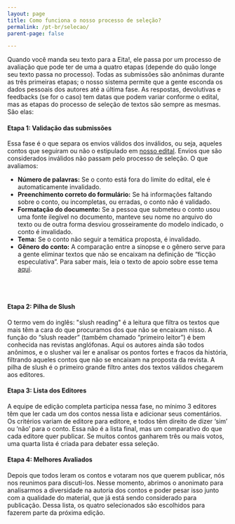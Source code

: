 ```yaml
---
layout: page
title: Como funciona o nosso processo de seleção?
permalink: /pt-br/selecao/
parent-page: false

---
```


Quando você manda seu texto para a Eita!, ele passa por um processo de avaliação que pode ter de uma a quatro etapas (depende do quão longe seu texto passa no processo). Todas as submissões são anônimas durante as três primeiras etapas; o nosso sistema permite que a gente esconda os dados pessoais dos autores até a última fase.
As respostas, devolutivas e feedbacks (se for o caso) tem datas que podem variar conforme o edital, mas as etapas do processo de seleção de textos são sempre as mesmas. São elas:

#### **Etapa 1: Validação das submissões**
Essa fase é o que separa os envios válidos dos inválidos, ou seja, aqueles contos que seguiram ou não o estipulado em [nosso edital](https://www.eitamagazine.com/pt-br/edital/). Envios que são considerados inválidos não passam pelo processo de seleção. O que avaliamos:

- **Número de palavras:** Se o conto está fora do limite do edital, ele é automaticamente invalidado.
- **Preenchimento correto do formulário:** Se há informações faltando sobre o conto, ou incompletas, ou erradas, o conto não é validado.
- **Formatação do documento:** Se a pessoa que submeteu o conto usou uma fonte ilegível no documento, manteve seu nome no arquivo do texto ou de outra forma desviou grosseiramente do modelo indicado, o conto é invalidado.
- **Tema:** Se o conto não seguir a temática proposta, é invalidado.
- **Gênero do conto:** A comparação entre a sinopse e o gênero serve para a gente eliminar textos que não se encaixam na definição de “ficção especulativa”. Para saber mais, leia o texto de apoio sobre esse tema [aqui](https://www.eitamagazine.com/issue/2022/05/03/eita-cidades.html).
<br/>
<br/>

#### **Etapa 2: Pilha de Slush**
O termo vem do inglês: "slush reading" é a leitura que filtra os textos que mais têm a cara do que procuramos dos que não se encaixam nisso. A função do “slush reader” (também chamado “primeiro leitor”) é bem conhecida nas revistas anglófonas. Aqui os autores ainda são todos anônimos, e o slusher vai ler e analisar os pontos fortes e fracos da história, filtrando aqueles contos que não se encaixam na proposta da revista.
A pilha de slush é o primeiro grande filtro antes dos textos válidos chegarem aos editores.

#### **Etapa 3: Lista dos Editores**
A equipe de edição completa participa nessa fase, no mínimo 3 editores têm que ler cada um dos contos nessa lista e adicionar seus comentários. Os critérios variam de editore para editore, e todos têm direito de dizer ‘sim’ ou ‘não’ para o conto.
Essa não é a lista final, mas um comparativo do que cada editore quer publicar. Se muitos contos ganharem três ou mais votos, uma quarta lista é criada para debater essa seleção.

#### **Etapa 4: Melhores Avaliados**
Depois que todos leram os contos e votaram nos que querem publicar, nós nos reunimos para discuti-los. Nesse momento, abrimos o anonimato para analisarmos a diversidade na autoria dos contos e poder pesar isso junto com a qualidade do material, que já está sendo considerado para publicação.
Dessa lista, os quatro selecionados são escolhidos para fazerem parte da próxima edição.
